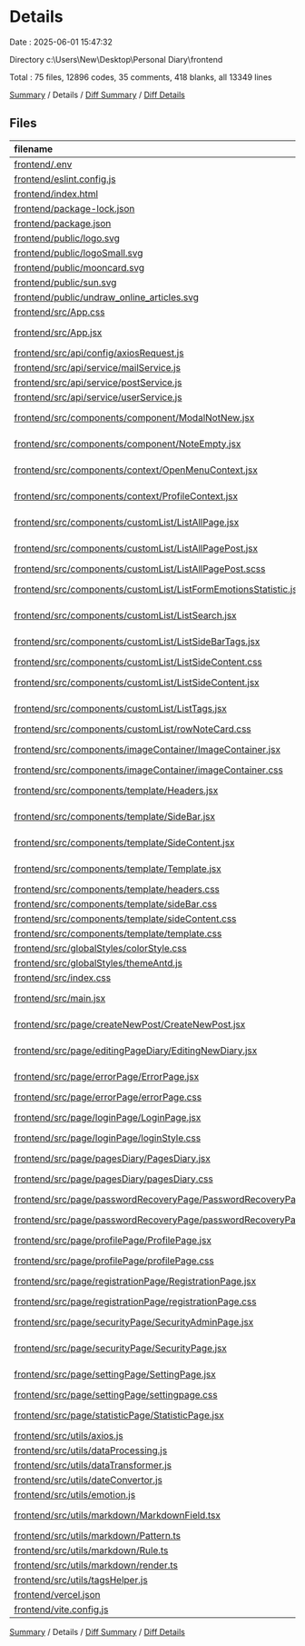 # Details

Date : 2025-06-01 15:47:32

Directory c:\\Users\\New\\Desktop\\Personal Diary\\frontend

Total : 75 files,  12896 codes, 35 comments, 418 blanks, all 13349 lines

[Summary](results.md) / Details / [Diff Summary](diff.md) / [Diff Details](diff-details.md)

## Files
| filename | language | code | comment | blank | total |
| :--- | :--- | ---: | ---: | ---: | ---: |
| [frontend/.env](/frontend/.env) | Properties | 1 | 0 | 0 | 1 |
| [frontend/eslint.config.js](/frontend/eslint.config.js) | JavaScript | 32 | 0 | 2 | 34 |
| [frontend/index.html](/frontend/index.html) | HTML | 13 | 0 | 1 | 14 |
| [frontend/package-lock.json](/frontend/package-lock.json) | JSON | 9,225 | 0 | 1 | 9,226 |
| [frontend/package.json](/frontend/package.json) | JSON | 48 | 0 | 1 | 49 |
| [frontend/public/logo.svg](/frontend/public/logo.svg) | XML | 4 | 0 | 1 | 5 |
| [frontend/public/logoSmall.svg](/frontend/public/logoSmall.svg) | XML | 4 | 0 | 1 | 5 |
| [frontend/public/mooncard.svg](/frontend/public/mooncard.svg) | XML | 80 | 0 | 1 | 81 |
| [frontend/public/sun.svg](/frontend/public/sun.svg) | XML | 23 | 0 | 1 | 24 |
| [frontend/public/undraw\_online\_articles.svg](/frontend/public/undraw_online_articles.svg) | XML | 65 | 0 | 1 | 66 |
| [frontend/src/App.css](/frontend/src/App.css) | PostCSS | 0 | 0 | 1 | 1 |
| [frontend/src/App.jsx](/frontend/src/App.jsx) | JavaScript JSX | 43 | 0 | 6 | 49 |
| [frontend/src/api/config/axiosRequest.js](/frontend/src/api/config/axiosRequest.js) | JavaScript | 14 | 0 | 3 | 17 |
| [frontend/src/api/service/mailService.js](/frontend/src/api/service/mailService.js) | JavaScript | 21 | 0 | 1 | 22 |
| [frontend/src/api/service/postService.js](/frontend/src/api/service/postService.js) | JavaScript | 22 | 0 | 3 | 25 |
| [frontend/src/api/service/userService.js](/frontend/src/api/service/userService.js) | JavaScript | 40 | 0 | 2 | 42 |
| [frontend/src/components/component/ModalNotNew.jsx](/frontend/src/components/component/ModalNotNew.jsx) | JavaScript JSX | 28 | 0 | 4 | 32 |
| [frontend/src/components/component/NoteEmpty.jsx](/frontend/src/components/component/NoteEmpty.jsx) | JavaScript JSX | 14 | 0 | 3 | 17 |
| [frontend/src/components/context/OpenMenuContext.jsx](/frontend/src/components/context/OpenMenuContext.jsx) | JavaScript JSX | 3 | 0 | 2 | 5 |
| [frontend/src/components/context/ProfileContext.jsx](/frontend/src/components/context/ProfileContext.jsx) | JavaScript JSX | 3 | 0 | 2 | 5 |
| [frontend/src/components/customList/ListAllPage.jsx](/frontend/src/components/customList/ListAllPage.jsx) | JavaScript JSX | 14 | 0 | 4 | 18 |
| [frontend/src/components/customList/ListAllPagePost.jsx](/frontend/src/components/customList/ListAllPagePost.jsx) | JavaScript JSX | 208 | 0 | 15 | 223 |
| [frontend/src/components/customList/ListAllPagePost.scss](/frontend/src/components/customList/ListAllPagePost.scss) | SCSS | 44 | 0 | 6 | 50 |
| [frontend/src/components/customList/ListFormEmotionsStatistic.jsx](/frontend/src/components/customList/ListFormEmotionsStatistic.jsx) | JavaScript JSX | 19 | 0 | 3 | 22 |
| [frontend/src/components/customList/ListSearch.jsx](/frontend/src/components/customList/ListSearch.jsx) | JavaScript JSX | 22 | 0 | 3 | 25 |
| [frontend/src/components/customList/ListSideBarTags.jsx](/frontend/src/components/customList/ListSideBarTags.jsx) | JavaScript JSX | 18 | 0 | 2 | 20 |
| [frontend/src/components/customList/ListSideContent.css](/frontend/src/components/customList/ListSideContent.css) | PostCSS | 25 | 0 | 6 | 31 |
| [frontend/src/components/customList/ListSideContent.jsx](/frontend/src/components/customList/ListSideContent.jsx) | JavaScript JSX | 48 | 0 | 9 | 57 |
| [frontend/src/components/customList/ListTags.jsx](/frontend/src/components/customList/ListTags.jsx) | JavaScript JSX | 10 | 0 | 2 | 12 |
| [frontend/src/components/customList/rowNoteCard.css](/frontend/src/components/customList/rowNoteCard.css) | PostCSS | 7 | 0 | 1 | 8 |
| [frontend/src/components/imageContainer/ImageContainer.jsx](/frontend/src/components/imageContainer/ImageContainer.jsx) | JavaScript JSX | 14 | 0 | 1 | 15 |
| [frontend/src/components/imageContainer/imageContainer.css](/frontend/src/components/imageContainer/imageContainer.css) | PostCSS | 59 | 0 | 10 | 69 |
| [frontend/src/components/template/Headers.jsx](/frontend/src/components/template/Headers.jsx) | JavaScript JSX | 108 | 8 | 6 | 122 |
| [frontend/src/components/template/SideBar.jsx](/frontend/src/components/template/SideBar.jsx) | JavaScript JSX | 135 | 0 | 11 | 146 |
| [frontend/src/components/template/SideContent.jsx](/frontend/src/components/template/SideContent.jsx) | JavaScript JSX | 37 | 0 | 6 | 43 |
| [frontend/src/components/template/Template.jsx](/frontend/src/components/template/Template.jsx) | JavaScript JSX | 43 | 0 | 7 | 50 |
| [frontend/src/components/template/headers.css](/frontend/src/components/template/headers.css) | PostCSS | 165 | 0 | 33 | 198 |
| [frontend/src/components/template/sideBar.css](/frontend/src/components/template/sideBar.css) | PostCSS | 93 | 0 | 17 | 110 |
| [frontend/src/components/template/sideContent.css](/frontend/src/components/template/sideContent.css) | PostCSS | 12 | 0 | 2 | 14 |
| [frontend/src/components/template/template.css](/frontend/src/components/template/template.css) | PostCSS | 50 | 0 | 9 | 59 |
| [frontend/src/globalStyles/colorStyle.css](/frontend/src/globalStyles/colorStyle.css) | PostCSS | 10 | 0 | 0 | 10 |
| [frontend/src/globalStyles/themeAntd.js](/frontend/src/globalStyles/themeAntd.js) | JavaScript | 44 | 0 | 1 | 45 |
| [frontend/src/index.css](/frontend/src/index.css) | PostCSS | 20 | 0 | 3 | 23 |
| [frontend/src/main.jsx](/frontend/src/main.jsx) | JavaScript JSX | 70 | 6 | 5 | 81 |
| [frontend/src/page/createNewPost/CreateNewPost.jsx](/frontend/src/page/createNewPost/CreateNewPost.jsx) | JavaScript JSX | 294 | 0 | 14 | 308 |
| [frontend/src/page/editingPageDiary/EditingNewDiary.jsx](/frontend/src/page/editingPageDiary/EditingNewDiary.jsx) | JavaScript JSX | 138 | 0 | 19 | 157 |
| [frontend/src/page/errorPage/ErrorPage.jsx](/frontend/src/page/errorPage/ErrorPage.jsx) | JavaScript JSX | 17 | 0 | 2 | 19 |
| [frontend/src/page/errorPage/errorPage.css](/frontend/src/page/errorPage/errorPage.css) | PostCSS | 32 | 0 | 7 | 39 |
| [frontend/src/page/loginPage/LoginPage.jsx](/frontend/src/page/loginPage/LoginPage.jsx) | JavaScript JSX | 129 | 0 | 10 | 139 |
| [frontend/src/page/loginPage/loginStyle.css](/frontend/src/page/loginPage/loginStyle.css) | PostCSS | 7 | 0 | 1 | 8 |
| [frontend/src/page/pagesDiary/PagesDiary.jsx](/frontend/src/page/pagesDiary/PagesDiary.jsx) | JavaScript JSX | 59 | 0 | 12 | 71 |
| [frontend/src/page/pagesDiary/pagesDiary.css](/frontend/src/page/pagesDiary/pagesDiary.css) | PostCSS | 121 | 0 | 30 | 151 |
| [frontend/src/page/passwordRecoveryPage/PasswordRecoveryPage.jsx](/frontend/src/page/passwordRecoveryPage/PasswordRecoveryPage.jsx) | JavaScript JSX | 215 | 0 | 20 | 235 |
| [frontend/src/page/passwordRecoveryPage/passwordRecoveryPage.css](/frontend/src/page/passwordRecoveryPage/passwordRecoveryPage.css) | PostCSS | 6 | 0 | 1 | 7 |
| [frontend/src/page/profilePage/ProfilePage.jsx](/frontend/src/page/profilePage/ProfilePage.jsx) | JavaScript JSX | 128 | 0 | 9 | 137 |
| [frontend/src/page/profilePage/profilePage.css](/frontend/src/page/profilePage/profilePage.css) | PostCSS | 23 | 0 | 6 | 29 |
| [frontend/src/page/registrationPage/RegistrationPage.jsx](/frontend/src/page/registrationPage/RegistrationPage.jsx) | JavaScript JSX | 210 | 0 | 16 | 226 |
| [frontend/src/page/registrationPage/registrationPage.css](/frontend/src/page/registrationPage/registrationPage.css) | PostCSS | 96 | 0 | 21 | 117 |
| [frontend/src/page/securityPage/SecurityAdminPage.jsx](/frontend/src/page/securityPage/SecurityAdminPage.jsx) | JavaScript JSX | 16 | 0 | 3 | 19 |
| [frontend/src/page/securityPage/SecurityPage.jsx](/frontend/src/page/securityPage/SecurityPage.jsx) | JavaScript JSX | 44 | 0 | 7 | 51 |
| [frontend/src/page/settingPage/SettingPage.jsx](/frontend/src/page/settingPage/SettingPage.jsx) | JavaScript JSX | 62 | 5 | 7 | 74 |
| [frontend/src/page/settingPage/settingpage.css](/frontend/src/page/settingPage/settingpage.css) | PostCSS | 37 | 0 | 3 | 40 |
| [frontend/src/page/statisticPage/StatisticPage.jsx](/frontend/src/page/statisticPage/StatisticPage.jsx) | JavaScript JSX | 64 | 0 | 12 | 76 |
| [frontend/src/utils/axios.js](/frontend/src/utils/axios.js) | JavaScript | 9 | 0 | 3 | 12 |
| [frontend/src/utils/dataProcessing.js](/frontend/src/utils/dataProcessing.js) | JavaScript | 6 | 5 | 0 | 11 |
| [frontend/src/utils/dataTransformer.js](/frontend/src/utils/dataTransformer.js) | JavaScript | 16 | 0 | 1 | 17 |
| [frontend/src/utils/dateConvertor.js](/frontend/src/utils/dateConvertor.js) | JavaScript | 43 | 10 | 5 | 58 |
| [frontend/src/utils/emotion.js](/frontend/src/utils/emotion.js) | JavaScript | 47 | 0 | 0 | 47 |
| [frontend/src/utils/markdown/MarkdownField.tsx](/frontend/src/utils/markdown/MarkdownField.tsx) | TypeScript JSX | 15 | 0 | 1 | 16 |
| [frontend/src/utils/markdown/Pattern.ts](/frontend/src/utils/markdown/Pattern.ts) | TypeScript | 11 | 0 | 1 | 12 |
| [frontend/src/utils/markdown/Rule.ts](/frontend/src/utils/markdown/Rule.ts) | TypeScript | 15 | 0 | 2 | 17 |
| [frontend/src/utils/markdown/render.ts](/frontend/src/utils/markdown/render.ts) | TypeScript | 60 | 0 | 4 | 64 |
| [frontend/src/utils/tagsHelper.js](/frontend/src/utils/tagsHelper.js) | JavaScript | 3 | 0 | 0 | 3 |
| [frontend/vercel.json](/frontend/vercel.json) | JSON | 1 | 0 | 0 | 1 |
| [frontend/vite.config.js](/frontend/vite.config.js) | JavaScript | 14 | 1 | 2 | 17 |

[Summary](results.md) / Details / [Diff Summary](diff.md) / [Diff Details](diff-details.md)